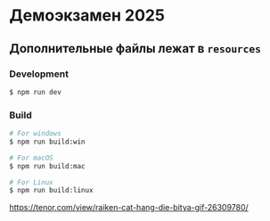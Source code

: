 # Демоэкзамен 2025

## Дополнительные файлы лежат в  `resources`

### Development

```bash
$ npm run dev
```

### Build

```bash
# For windows
$ npm run build:win

# For macOS
$ npm run build:mac

# For Linux
$ npm run build:linux
```
https://tenor.com/view/raiken-cat-hang-die-bitya-gif-26309780/
